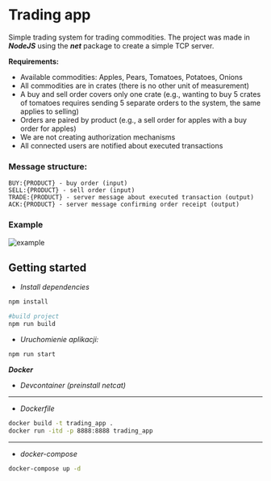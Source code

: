 # Trading app

Simple trading system for trading commodities. The project was made in ***NodeJS*** using the ***net*** package to create a simple TCP server.


**Requirements:**

- Available commodities: Apples, Pears, Tomatoes, Potatoes, Onions
- All commodities are in crates (there is no other unit of measurement)
- A buy and sell order covers only one crate (e.g., wanting to buy 5 crates of tomatoes requires sending 5 separate orders to the system, the same applies to selling)
- Orders are paired by product (e.g., a sell order for apples with a buy order for apples)
- We are not creating authorization mechanisms
- All connected users are notified about executed transactions




### Message structure:

    BUY:{PRODUCT} - buy order (input)
    SELL:{PRODUCT} - sell order (input)
    TRADE:{PRODUCT} - server message about executed transaction (output)
    ACK:{PRODUCT} - server message confirming order receipt (output)

### Example

![example](https://github.com/orzelAr3k/trading-app-nodejs/assets/63066341/f522ab51-7316-4da5-8f93-16701e9bb8c8)

## Getting started

- *Install dependencies*
```bash
npm install

#build project
npm run build
```

- *Uruchomienie aplikacji:*


```bash
npm run start
```


***Docker***
- *Devcontainer (preinstall netcat)*

---

- *Dockerfile*
```bash
docker build -t trading_app .
docker run -itd -p 8888:8888 trading_app
```
---
- *docker-compose*
```bash
docker-compose up -d
```
